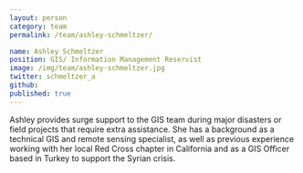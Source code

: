 ```yaml
---
layout: person
category: team
permalink: /team/ashley-schmeltzer/

name: Ashley Schmeltzer
position: GIS/ Information Management Reservist
image: /img/team/ashley-schmeltzer.jpg
twitter: schmeltzer_a
github:
published: true
---
```


Ashley provides surge support to the GIS team during major disasters or field projects that require extra assistance. She has a background as a technical GIS and remote sensing specialist, as well as previous experience working with her local Red Cross chapter in California and as a GIS Officer based in Turkey to support the Syrian crisis.
